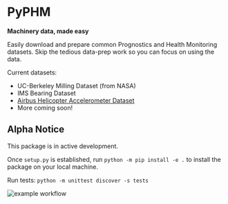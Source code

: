 # PyPHM
**Machinery data, made easy**

Easily download and prepare common Prognostics and Health Monitoring datasets. Skip the tedious data-prep work so you can focus on using the data.

Current datasets:
- UC-Berkeley Milling Dataset (from NASA)
- IMS Bearing Dataset
- [Airbus Helicopter Accelerometer Dataset](https://www.research-collection.ethz.ch/handle/20.500.11850/415151)
- More coming soon!




## Alpha Notice
This package is in active development. 

Once `setup.py` is established, run `python -m pip install -e .` to install the package on your local machine.

Run tests: `python -m unittest discover -s tests`

![example workflow](https://github.com/tvhahn/PyPHM/actions/workflows/main.yml/badge.svg)
